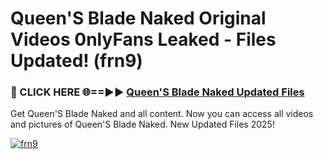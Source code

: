 # Queen'S Blade Naked Original Videos 0nlyFans Leaked - Files Updated! (frn9)

<h3>🔴 CLICK HERE 🌐==►► <a href="https://tinyurl.com/up5wt9bj" rel="nofollow">Queen'S Blade Naked Updated Files</a></h3>

Get Queen'S Blade Naked and all content. Now you can access all videos and pictures of Queen'S Blade Naked. New Updated Files 2025!

[![frn9](https://i.imgur.com/ABiUzMV.gif)](https://tinyurl.com/up5wt9bj)
